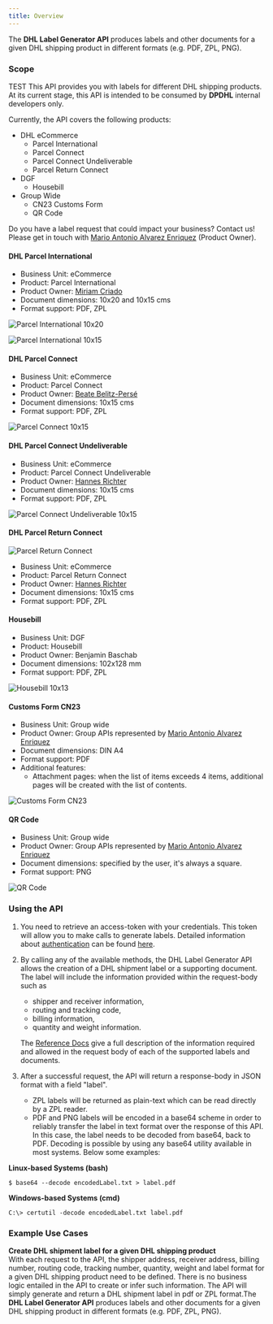 ```yaml
---
title: Overview
---
```

The **DHL Label Generator API** produces labels and other documents for a given DHL shipping product in different formats (e.g. PDF, ZPL, PNG).

### Scope

TEST This API provides you with labels for different DHL shipping products. At its current stage, this API is intended to be consumed by **DPDHL** internal developers only.

Currently, the API covers the following products:

* DHL eCommerce
    * Parcel International
    * Parcel Connect
    * Parcel Connect Undeliverable
    * Parcel Return Connect
* DGF
    * Housebill
* Group Wide
    * CN23 Customs Form
    * QR Code

Do you have a label request that could impact your business? Contact us! Please get in touch with [Mario Antonio Alvarez Enriquez](mailto:marioaae@dpdhl.com) (Product Owner).

#### DHL Parcel International

* Business Unit: eCommerce
* Product: Parcel International
* Product Owner: [Miriam Criado](mailto:miriam.criado@dhl.com)
* Document dimensions: 10x20 and 10x15 cms
* Format support: PDF, ZPL

![Parcel International 10x20](images/parcel_international_10x20_0.png)

![Parcel International 10x15](images/parcel_international_10x15_0.png)

#### DHL Parcel Connect

* Business Unit: eCommerce
* Product: Parcel Connect
* Product Owner: [Beate Belitz-Persé](mailto:beate.belitz@dhl.com)
* Document dimensions: 10x15 cms
* Format support: PDF, ZPL

![Parcel Connect 10x15](images/parcel_connect_10x15.png)

#### DHL Parcel Connect Undeliverable

* Business Unit: eCommerce
* Product: Parcel Connect Undeliverable
* Product Owner: [Hannes Richter](mailto:hannes.richter@dhl.com)
* Document dimensions: 10x15 cms
* Format support: PDF, ZPL

![Parcel Connect Undeliverable 10x15](images/parcel_connect_undeliverable_10x15.png)

#### DHL Parcel Return Connect

![Parcel Return Connect](images/parcel_return_connect_10x15.png)

* Business Unit: eCommerce
* Product: Parcel Return Connect
* Product Owner: [Hannes Richter](mailto:hannes.richter@dhl.com)
* Document dimensions: 10x15 cms
* Format support: PDF, ZPL

#### Housebill

* Business Unit: DGF
* Product: Housebill
* Product Owner: Benjamin Baschab
* Document dimensions: 102x128 mm
* Format support: PDF, ZPL

![Housebill 10x13](images/housebill_10x13_1.png)

#### Customs Form CN23

* Business Unit: Group wide
* Product Owner: Group APIs represented by [Mario Antonio Alvarez Enriquez](mailto:marioaae@dpdhl.com)
* Document dimensions: DIN A4
* Format support: PDF
* Additional features:
    * Attachment pages: when the list of items exceeds 4 items, additional pages will be created with the list of contents.

![Customs Form CN23](images/cn23.png)


#### QR Code

* Business Unit: Group wide
* Product Owner: Group APIs represented by [Mario Antonio Alvarez Enriquez](mailto:marioaae@dpdhl.com)
* Document dimensions: specified by the user, it's always a square.
* Format support: PNG

![QR Code](images/qr_code.png)

### Using the API

1. You need to retrieve an access-token with your credentials. This token will allow you to make calls to generate labels. Detailed information about [authentication](/api-reference/label-generator#get-started-section/user-guide) can be found [here](/api-reference/label-generator#get-started-section/user-guide).

2. By calling any of the available methods, the DHL Label Generator API allows the creation of a DHL shipment label or a supporting document. The label will include the information provided within the request-body such as
    - shipper and receiver information,
    - routing and tracking code,
    - billing information,
    - quantity and weight information.

    The [Reference Docs](/api-reference/label-generator#reference-docs-section) give a full description of the information required and allowed in the request body of each of the supported labels and documents.

3. After a successful request, the API will return a response-body in JSON format with a field "label".
    - ZPL labels will be returned as plain-text which can be read directly by a ZPL reader.
    - PDF and PNG labels will be encoded in a base64 scheme in order to reliably transfer the label in text format over the response of this API. In this case, the label needs to be decoded from base64, back to PDF. Decoding is possible by using any base64 utility available in most systems. Below some examples:

**Linux-based Systems (bash)**

    $ base64 --decode encodedLabel.txt > label.pdf

**Windows-based Systems (cmd)**

    C:\> certutil -decode encodedLabel.txt label.pdf

### Example Use Cases

**Create DHL shipment label for a given DHL shipping product**  
With each request to the API, the shipper address, receiver address, billing number, routing code, tracking number, quantity, weight and label format for a given DHL shipping product need to be defined. There is no business logic entailed in the API to create or infer such information. The API will simply generate and return a DHL shipment label in pdf or ZPL format.The **DHL Label Generator API** produces labels and other documents for a given DHL shipping product in different formats (e.g. PDF, ZPL, PNG).
